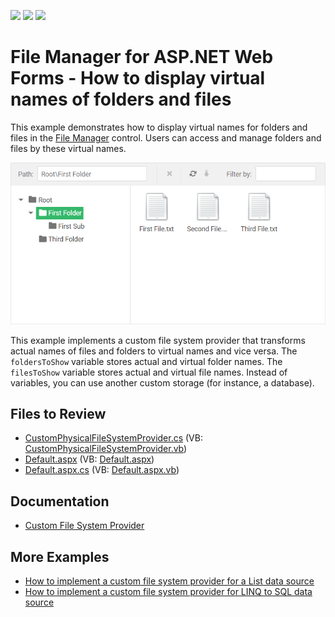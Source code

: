 <!-- default badges list -->
![](https://img.shields.io/endpoint?url=https://codecentral.devexpress.com/api/v1/VersionRange/141351899/17.2.8%2B)
[![](https://img.shields.io/badge/Open_in_DevExpress_Support_Center-FF7200?style=flat-square&logo=DevExpress&logoColor=white)](https://supportcenter.devexpress.com/ticket/details/T830558)
[![](https://img.shields.io/badge/📖_How_to_use_DevExpress_Examples-e9f6fc?style=flat-square)](https://docs.devexpress.com/GeneralInformation/403183)
<!-- default badges end -->

# File Manager for ASP.NET Web Forms - How to display virtual names of folders and files 
This example demonstrates how to display virtual names for folders and files in the [File Manager](https://docs.devexpress.com/AspNet/9032/components/file-management/file-manager) control. Users can access and manage folders and files by these virtual names.

![Display Virtual File Names](result.png)

This example implements a custom file system provider that transforms actual names of files and folders to virtual names and vice versa. The `foldersToShow` variable stores actual and virtual folder names. The `filesToShow` variable stores actual and virtual file names. Instead of variables, you can use another custom storage (for instance, a database).

## Files to Review

- [CustomPhysicalFileSystemProvider.cs](./CS/App_Code/CustomPhysicalFileSystemProvider.cs) (VB: [CustomPhysicalFileSystemProvider.vb](./VB/App_Code/CustomPhysicalFileSystemProvider.vb))
- [Default.aspx](./CS/Default.aspx) (VB: [Default.aspx](./VB/Default.aspx))
- [Default.aspx.cs](./CS/Default.aspx.cs) (VB: [Default.aspx.vb](./VB/Default.aspx.vb))

## Documentation

- [Custom File System Provider](https://docs.devexpress.com/AspNet/9907/components/file-management/file-manager/concepts/file-system-providers/custom-file-system-provider)

## More Examples

- [How to implement a custom file system provider for a List data source](https://github.com/DevExpress-Examples/asp-net-web-forms-file-manager-list-custom-file-system-provider)
- [How to implement a custom file system provider for LINQ to SQL data source](https://github.com/DevExpress-Examples/asp-net-web-forms-file-manager-linq-to-sql-custom-file-system-provider)
